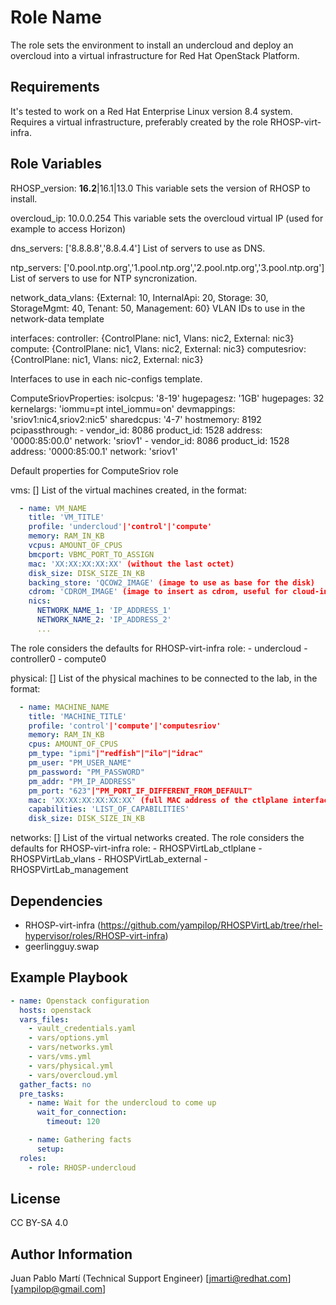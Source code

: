Role Name
=========

The role sets the environment to install an undercloud and deploy an overcloud into a virtual infrastructure for Red Hat OpenStack Platform.

Requirements
------------

It's tested to work on a Red Hat Enterprise Linux version 8.4 system. Requires a virtual infrastructure, preferably created by the role RHOSP-virt-infra.

Role Variables
--------------

RHOSP_version: **16.2**|16.1|13.0
  This variable sets the version of RHOSP to install.

overcloud_ip: 10.0.0.254
  This variable sets the overcloud virtual IP (used for example to access Horizon)

dns_servers: ['8.8.8.8','8.8.4.4']
  List of servers to use as DNS.

ntp_servers: ['0.pool.ntp.org','1.pool.ntp.org','2.pool.ntp.org','3.pool.ntp.org']
  List of servers to use for NTP syncronization.

network_data_vlans: {External: 10, InternalApi: 20, Storage: 30, StorageMgmt: 40, Tenant: 50, Management: 60}
  VLAN IDs to use in the network-data template

interfaces:
  controller: {ControlPlane: nic1, Vlans: nic2, External: nic3}
  compute: {ControlPlane: nic1, Vlans: nic2, External: nic3}
  computesriov: {ControlPlane: nic1, Vlans: nic2, External: nic3}

  Interfaces to use in each nic-configs template.

ComputeSriovProperties:
  isolcpus: '8-19'
  hugepagesz: '1GB'
  hugepages: 32
  kernelargs: 'iommu=pt intel_iommu=on'
  devmappings: 'sriov1:nic4,sriov2:nic5'
  sharedcpus: '4-7'
  hostmemory: 8192
  pcipassthrough:
    - vendor_id: 8086
      product_id: 1528
      address: '0000:85:00.0'
      network: 'sriov1'
    - vendor_id: 8086
      product_id: 1528
      address: '0000:85:00.1'
      network: 'sriov1'

  Default properties for ComputeSriov role

vms: []
  List of the virtual machines created, in the format:
```yaml
  - name: VM_NAME
    title: 'VM_TITLE'
    profile: 'undercloud'|'control'|'compute'
    memory: RAM_IN_KB
    vcpus: AMOUNT_OF_CPUS
    bmcport: VBMC_PORT_TO_ASSIGN
    mac: 'XX:XX:XX:XX:XX' (without the last octet)
    disk_size: DISK_SIZE_IN_KB
    backing_store: 'QCOW2_IMAGE' (image to use as base for the disk)
    cdrom: 'CDROM_IMAGE' (image to insert as cdrom, useful for cloud-init)
    nics:
      NETWORK_NAME_1: 'IP_ADDRESS_1'
      NETWORK_NAME_2: 'IP_ADDRESS_2'
      ...
```
  The role considers the defaults for RHOSP-virt-infra role:
    - undercloud
    - controller0
    - compute0

physical: []
  List of the physical machines to be connected to the lab, in the format:
```yaml
  - name: MACHINE_NAME
    title: 'MACHINE_TITLE'
    profile: 'control'|'compute'|'computesriov'
    memory: RAM_IN_KB
    cpus: AMOUNT_OF_CPUS
    pm_type: "ipmi"|"redfish"|"ilo"|"idrac"
    pm_user: "PM_USER_NAME"
    pm_password: "PM_PASSWORD"
    pm_addr: "PM_IP_ADDRESS"
    pm_port: "623"|"PM_PORT_IF_DIFFERENT_FROM_DEFAULT"
    mac: 'XX:XX:XX:XX:XX:XX' (full MAC address of the ctlplane interface)
    capabilities: 'LIST_OF_CAPABILITIES'
    disk_size: DISK_SIZE_IN_KB
```

networks: []
  List of the virtual networks created. The role considers the defaults for RHOSP-virt-infra role:
    - RHOSPVirtLab_ctlplane
    - RHOSPVirtLab_vlans
    - RHOSPVirtLab_external
    - RHOSPVirtLab_management

Dependencies
------------

- RHOSP-virt-infra (https://github.com/yampilop/RHOSPVirtLab/tree/rhel-hypervisor/roles/RHOSP-virt-infra)
- geerlingguy.swap

Example Playbook
----------------

```yaml
- name: Openstack configuration
  hosts: openstack
  vars_files:
    - vault_credentials.yaml
    - vars/options.yml
    - vars/networks.yml
    - vars/vms.yml
    - vars/physical.yml
    - vars/overcloud.yml
  gather_facts: no
  pre_tasks:
    - name: Wait for the undercloud to come up
      wait_for_connection:
        timeout: 120

    - name: Gathering facts
      setup:
  roles:
    - role: RHOSP-undercloud
```

License
-------

CC BY-SA 4.0

Author Information
------------------

Juan Pablo Martí (Technical Support Engineer) [jmarti@redhat.com][yampilop@gmail.com]
